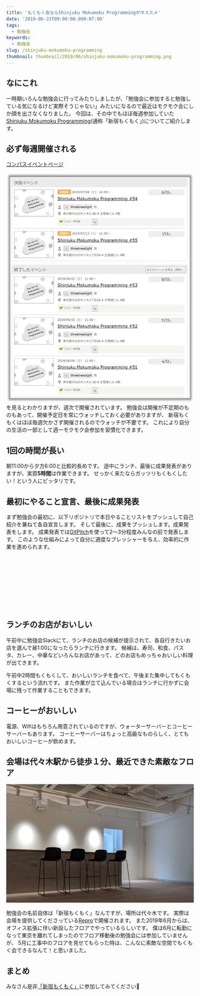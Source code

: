 ```yaml
---
title: 'もくもく会ならShinjuku Mokumoku Programmingがオススメ'
date: '2019-06-23T09:00:00.000-07:00'
tags:
  - 勉強会
keywords:
  - 勉強会
slug: /shinjuku-mokumoku-programming
thumbnail: thumbnail/2019/06/shinjuku-mokumoku-programming.png
---
```


## なにこれ

一時期いろんな勉強会に行ってみたりしましたが、「勉強会に参加すると勉強している気になるけど実際そうじゃない」みたいになるので最近はモクモク会にしか顔を出さなくなりました。
今回は、その中でもほぼ毎週参加していた[Shinjuku Mokumoku Programming](https://shinjuku-moku.connpass.com/)(通称「新宿もくもく」)についてご紹介します。

## 必ず毎週開催される

[コンパスイベントページ](https://shinjuku-moku.connpass.com/)

![](./connpass-event-list.png)を見るとわかりますが、週次で開催されています。
勉強会は開催が不定期のものもあって、開催予定日を常にウォッチしておく必要がありますが、
新宿もくもくはほぼ毎週欠かさず開催されるのでウォッチが不要です。
これにより自分の生活の一部として週一モクモク会参加を習慣化できます。


## 1回の時間が長い

朝11:00から夕方6:00と比較的長めです。
途中にランチ、最後に成果発表がありますが、実質**5時間**は作業できます。
せっかく来たならガッツリもくもくしたい！という人にピッタリです。

## 最初にやること宣言、最後に成果発表

まず勉強会の最初に、以下リポジトリで本日やることリストをプッシュして自己紹介を兼ねて各自宣言します。
そして最後に、成果をプッシュします。成果発表をします。
成果発表では[GitPitch](https://gitpitch.com/)を使って2～3分程度みんなの前で発表します。
このような仕組みによって自分に適度なプレッシャーを与え、効率的に作業を進められます。

<div class="iframely-embed"><div class="iframely-responsive" style="height: 140px; padding-bottom: 0;"><a href="https://github.com/shinjuku-mokumoku/shinjuku-mokumoku/tree/master/meetups" data-iframely-url="//cdn.iframe.ly/WUoeQH0"></a></div></div>

## ランチのお店がおいしい

午前中に勉強会Slackにて、ランチのお店の候補が提示されて、各自行きたいお店を選んで昼1:00になったらランチに行きます。
候補は、寿司、和食、パスタ、カレー、中華などいろんなお店があって、どのお店もめっちゃおいしい料理が出てきます。

午前中2時間もくもくして、おいしいランチを食べて、午後また集中してもくもくするという流れです。
また作業が立て込んでいる場合はランチに行かずに会場に残って作業することもできます。

## コーヒーがおいしい

電源、Wifiはもちろん用意されているのですが、ウォーターサーバーとコーヒーサーバーもあります。
コーヒーサーバーはちょっと高級なものらしく、とてもおいしいコーヒーが飲めます。

## 会場は代々木駅から徒歩１分、最近できた素敵なフロア

![](./image.png)

勉強会の名前自体は「新宿もくもく」なんですが、場所は代々木です。
実際は会場を提供してくださっている[Repro](https://www.wantedly.com/companies/repro?aql=gaFxpXJlcHJv)で開催されます。
また2019年6月からは、オフィス拡張に伴い新設したフロアでやっているらしいです。
僕は6月に転勤になって東京を離れてしまったのでフロア移動後の勉強会には参加していませんが、
5月に工事中のフロアを見せてもらった時は、こんなに素敵な空間でもくもく会できるなんて！と思いました。


## まとめ

みなさん是非[「新宿もくもく」](https://shinjuku-moku.connpass.com/)に参加してみてください🍅
